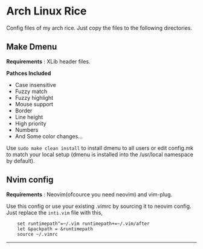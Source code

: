 # Arch Linux Rice

Config files of my arch rice. Just copy the files to the following directories.

## Make Dmenu

<b>Requirements</b> : XLib header files.

<b>Pathces Included</b>  
* Case insensitive <br /> 
* Fuzzy match <br />      
* Fuzzy highlight  <br />  
* Mouse support <br />    
* Border <br />           
* Line height <br />     
* High priority <br />    
* Numbers <br />   
* And Some color changes...

Use `sudo make clean install` to install dmenu to all users or edit config.mk to match your local setup (dmenu is installed into
the /usr/local namespace by default).

## Nvim config

<b>Requirements</b> : Neovim(ofcource you need neovim) and vim-plug.

Use this config or use your existing .vimrc by sourcing it to neovim config.
Just replace the `inti.vim` file with this,
```
    set runtimepath^=~/.vim runtimepath+=~/.vim/after
    let &packpath = &runtimepath
    source ~/.vimrc
```
------------------------------------------------
